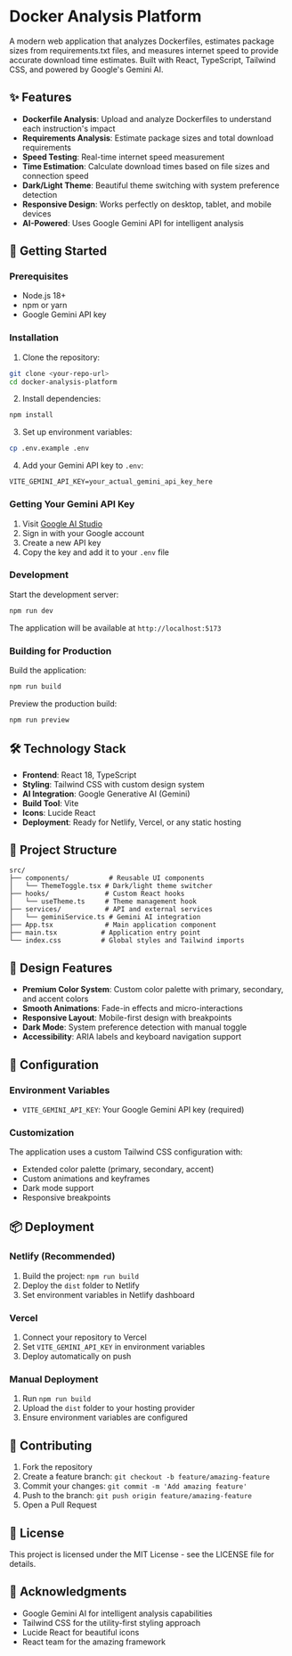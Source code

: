 # Docker Analysis Platform

A modern web application that analyzes Dockerfiles, estimates package sizes from requirements.txt files, and measures internet speed to provide accurate download time estimates. Built with React, TypeScript, Tailwind CSS, and powered by Google's Gemini AI.

## ✨ Features

- **Dockerfile Analysis**: Upload and analyze Dockerfiles to understand each instruction's impact
- **Requirements Analysis**: Estimate package sizes and total download requirements
- **Speed Testing**: Real-time internet speed measurement
- **Time Estimation**: Calculate download times based on file sizes and connection speed
- **Dark/Light Theme**: Beautiful theme switching with system preference detection
- **Responsive Design**: Works perfectly on desktop, tablet, and mobile devices
- **AI-Powered**: Uses Google Gemini API for intelligent analysis

## 🚀 Getting Started

### Prerequisites

- Node.js 18+ 
- npm or yarn
- Google Gemini API key

### Installation

1. Clone the repository:
```bash
git clone <your-repo-url>
cd docker-analysis-platform
```

2. Install dependencies:
```bash
npm install
```

3. Set up environment variables:
```bash
cp .env.example .env
```

4. Add your Gemini API key to `.env`:
```env
VITE_GEMINI_API_KEY=your_actual_gemini_api_key_here
```

### Getting Your Gemini API Key

1. Visit [Google AI Studio](https://makersuite.google.com/app/apikey)
2. Sign in with your Google account
3. Create a new API key
4. Copy the key and add it to your `.env` file

### Development

Start the development server:
```bash
npm run dev
```

The application will be available at `http://localhost:5173`

### Building for Production

Build the application:
```bash
npm run build
```

Preview the production build:
```bash
npm run preview
```

## 🛠️ Technology Stack

- **Frontend**: React 18, TypeScript
- **Styling**: Tailwind CSS with custom design system
- **AI Integration**: Google Generative AI (Gemini)
- **Build Tool**: Vite
- **Icons**: Lucide React
- **Deployment**: Ready for Netlify, Vercel, or any static hosting

## 📁 Project Structure

```
src/
├── components/          # Reusable UI components
│   └── ThemeToggle.tsx # Dark/light theme switcher
├── hooks/              # Custom React hooks
│   └── useTheme.ts     # Theme management hook
├── services/           # API and external services
│   └── geminiService.ts # Gemini AI integration
├── App.tsx             # Main application component
├── main.tsx           # Application entry point
└── index.css          # Global styles and Tailwind imports
```

## 🎨 Design Features

- **Premium Color System**: Custom color palette with primary, secondary, and accent colors
- **Smooth Animations**: Fade-in effects and micro-interactions
- **Responsive Layout**: Mobile-first design with breakpoints
- **Dark Mode**: System preference detection with manual toggle
- **Accessibility**: ARIA labels and keyboard navigation support

## 🔧 Configuration

### Environment Variables

- `VITE_GEMINI_API_KEY`: Your Google Gemini API key (required)

### Customization

The application uses a custom Tailwind CSS configuration with:
- Extended color palette (primary, secondary, accent)
- Custom animations and keyframes
- Dark mode support
- Responsive breakpoints

## 📦 Deployment

### Netlify (Recommended)

1. Build the project: `npm run build`
2. Deploy the `dist` folder to Netlify
3. Set environment variables in Netlify dashboard

### Vercel

1. Connect your repository to Vercel
2. Set `VITE_GEMINI_API_KEY` in environment variables
3. Deploy automatically on push

### Manual Deployment

1. Run `npm run build`
2. Upload the `dist` folder to your hosting provider
3. Ensure environment variables are configured

## 🤝 Contributing

1. Fork the repository
2. Create a feature branch: `git checkout -b feature/amazing-feature`
3. Commit your changes: `git commit -m 'Add amazing feature'`
4. Push to the branch: `git push origin feature/amazing-feature`
5. Open a Pull Request

## 📄 License

This project is licensed under the MIT License - see the LICENSE file for details.

## 🙏 Acknowledgments

- Google Gemini AI for intelligent analysis capabilities
- Tailwind CSS for the utility-first styling approach
- Lucide React for beautiful icons
- React team for the amazing framework